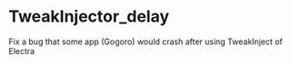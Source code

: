 # TweakInjector_delay

Fix a bug that some app (Gogoro) would crash after using TweakInject of Electra
